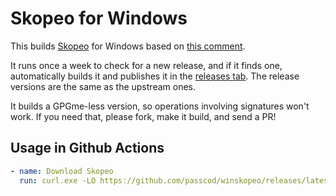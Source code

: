 # Skopeo for Windows

This builds [Skopeo](https://github.com/containers/skopeo) for Windows based on [this comment](https://github.com/containers/skopeo/issues/715#issuecomment-917412078).

It runs once a week to check for a new release, and if it finds one, automatically builds it and publishes it in the [releases tab](https://github.com/passcod/winskopeo/releases).
The release versions are the same as the upstream ones.

It builds a GPGme-less version, so operations involving signatures won't work.
If you need that, please fork, make it build, and send a PR!

## Usage in Github Actions

```yaml
- name: Download Skopeo
  run: curl.exe -LO https://github.com/passcod/winskopeo/releases/latest/download/skopeo.exe
```
